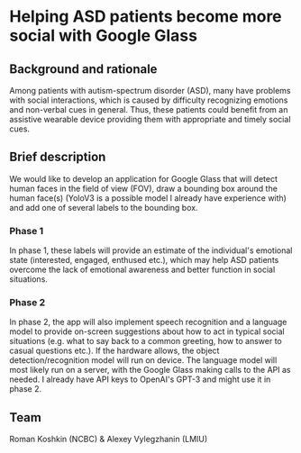 # Helping ASD patients become more social with Google Glass

## Background and rationale

Among patients with autism-spectrum disorder (ASD), many have problems with social interactions, which is caused by difficulty recognizing emotions and non-verbal cues in general. Thus, these patients could benefit from an assistive wearable device providing them with appropriate and timely social cues.

## Brief description

We would like to develop an application for Google Glass that will detect human faces in the field of view (FOV), draw a bounding box around the human face(s) (YoloV3 is a possible model I already have experience with) and add one of several labels to the bounding box. 

### Phase 1

In phase 1, these labels will provide an estimate of the individual's emotional state (interested, engaged, enthused etc.), which may help ASD patients overcome the lack of emotional awareness and better function in social situations. 

### Phase 2

In phase 2, the app will also implement speech recognition and a language model to provide on-screen suggestions about how to act in typical social situations (e.g. what to say back to a common greeting, how to answer to casual questions etc.). If the hardware allows, the object detection/recognition model will run on device. The language model will most likely run on a server, with the Google Glass making calls to the API as needed. I already have API keys to OpenAI's GPT-3 and might use it in phase 2.

## Team
Roman Koshkin (NCBC) & Alexey Vylegzhanin (LMIU)
